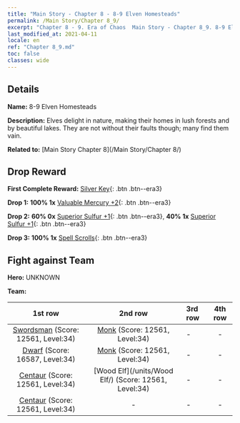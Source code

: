 ```yaml
---
title: "Main Story - Chapter 8 - 8-9 Elven Homesteads"
permalink: /Main Story/Chapter 8_9/
excerpt: "Chapter 8 - 9. Era of Chaos  Main Story - Chapter 8_9. 8-9 Elven Homesteads"
last_modified_at: 2021-04-11
locale: en
ref: "Chapter 8_9.md"
toc: false
classes: wide
---
```


## Details

 **Name:** 8-9 Elven Homesteads

 **Description:** Elves delight in nature, making their homes in lush forests and by beautiful lakes. They are not without their faults though; many find them vain.

 **Related to:** [Main Story Chapter 8](/Main Story/Chapter 8/)

## Drop Reward

 **First Complete Reward:** [Silver Key](/Items/con_693/){: .btn .btn--era3}

 **Drop 1:** **100% 1x** [Valuable Mercury +2](/Items/mat_28/){: .btn .btn--era3}

 **Drop 2:** **60% 0x** [Superior Sulfur +1](/Items/mat_22/){: .btn .btn--era3}, **40% 1x** [Superior Sulfur +1](/Items/mat_22/){: .btn .btn--era3}

 **Drop 3:** **100% 1x** [Spell Scrolls](/Items/con_694/){: .btn .btn--era3}


## Fight against Team
 **Hero:** UNKNOWN

 **Team:**


  | 1st row | 2nd row | 3rd row | 4th row |
  |:----:|:----:|:----|:----:|
  | [Swordsman](/units/Swordsman/) (Score: 12561, Level:34)  | [Monk](/units/Monk/) (Score: 12561, Level:34)  | - | - |
  | [Dwarf](/units/Dwarf/) (Score: 16587, Level:34)  | [Monk](/units/Monk/) (Score: 12561, Level:34)  | - | - |
  | [Centaur](/units/Centaur/) (Score: 12561, Level:34)  | [Wood Elf](/units/Wood Elf/) (Score: 12561, Level:34)  | - | - |
  | [Centaur](/units/Centaur/) (Score: 12561, Level:34)  | - | - | - |


